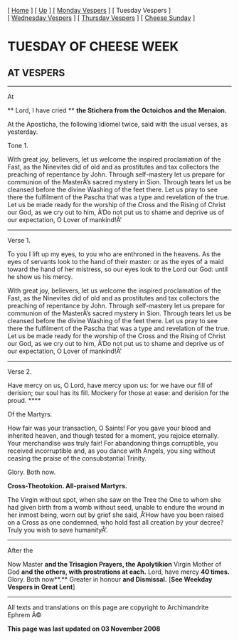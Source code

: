 \[ [Home](index.md) \] \[ [Up](cheese_week.md) \] \[ [Monday Vespers](CheeseMonVes.md) \] \[ Tuesday Vespers \] \[ [Wednesday Vespers](CheeseWedVes.md) \] \[ [Thursday Vespers](CheeseThuVes.md) \] \[ [Cheese Sunday](cheese.md) \]

TUESDAY OF CHEESE WEEK
======================

AT VESPERS
----------

****

At

** Lord, I have cried ** **the Stichera from the Octoichos and the Menaion.**

At the Aposticha, the following Idiomel twice, said with the usual verses, as yesterday.

Tone 1.

With great joy, believers, let us welcome the inspired proclamation of the Fast, as the Ninevites did of old and as prostitutes and tax collectors the preaching of repentance by John. Through self-mastery let us prepare for communion of the MasterÂ’s sacred mystery in Sion. Through tears let us be cleansed before the divine Washing of the feet there. Let us pray to see there the fulfilment of the Pascha that was a type and revelation of the true. Let us be made ready for the worship of the Cross and the Rising of Christ our God, as we cry out to him, Â‘Do not put us to shame and deprive us of our expectation, O Lover of mankind!Â’

****

Verse 1.

To you I lift up my eyes, to you who are enthroned in the heavens. As the eyes of servants look to the hand of their master: or as the eyes of a maid toward the hand of her mistress, so our eyes look to the Lord our God: until he show us his mercy.

With great joy, believers, let us welcome the inspired proclamation of the Fast, as the Ninevites did of old and as prostitutes and tax collectors the preaching of repentance by John. Through self-mastery let us prepare for communion of the MasterÂ’s sacred mystery in Sion. Through tears let us be cleansed before the divine Washing of the feet there. Let us pray to see there the fulfilment of the Pascha that was a type and revelation of the true. Let us be made ready for the worship of the Cross and the Rising of Christ our God, as we cry out to him, Â‘Do not put us to shame and deprive us of our expectation, O Lover of mankind!Â’

****

Verse 2.

Have mercy on us, O Lord, have mercy upon us: for we have our fill of derision; our soul has its fill. Mockery for those at ease: and derision for the proud. ****

Of the Martyrs.

How fair was your transaction, O Saints! For you gave your blood and inherited heaven, and though tested for a moment, you rejoice eternally. Your merchandise was truly fair! For abandoning things corruptible, you received incorruptible and, as you dance with Angels, you sing without ceasing the praise of the consubstantial Trinity.

Glory. Both now.

**Cross-Theotokion. All-praised Martyrs.**

The Virgin without spot, when she saw on the Tree the One to whom she had given birth from a womb without seed, unable to endure the wound in her inmost being, worn out by grief she said, Â‘How have you been raised on a Cross as one condemned, who hold fast all creation by your decree? Truly you wish to save humanityÂ’.

****

After the

Now Master **and the Trisagion Prayers, the Apolytikion** Virgin Mother of God **and the others, with prostrations at each.** Lord, have mercy **40 times.** Glory. Both now**.** Greater in honour **and Dismissal.** \[**See Weekday Vespers in Great Lent**\]  

------------------------------------------------------------------------

All texts and translations on this page are copyright to
Archimandrite Ephrem Â©

**This page was last updated on 03 November 2008**
